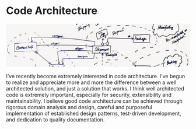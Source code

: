 # Code Architecture

![Code Architecture Image](./images/whiteboard_class_diagram_banner.jpg)

I’ve recently become extremely interested in code architecture. I’ve begun to realize and appreciate more and more the difference between a well architected solution, and just a solution that works. I think well architected code is extremely important, especially for security, extensibility and maintainability. I believe good code architecture can be achieved through rigorous domain analysis and design, careful and purposeful implementation of established design patterns, test-driven development, and dedication to quality documentation.
